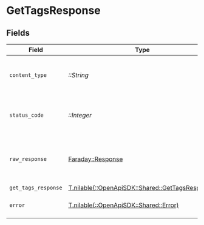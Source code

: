 # GetTagsResponse


## Fields

| Field                                                                                      | Type                                                                                       | Required                                                                                   | Description                                                                                |
| ------------------------------------------------------------------------------------------ | ------------------------------------------------------------------------------------------ | ------------------------------------------------------------------------------------------ | ------------------------------------------------------------------------------------------ |
| `content_type`                                                                             | *::String*                                                                                 | :heavy_check_mark:                                                                         | HTTP response content type for this operation                                              |
| `status_code`                                                                              | *::Integer*                                                                                | :heavy_check_mark:                                                                         | HTTP response status code for this operation                                               |
| `raw_response`                                                                             | [Faraday::Response](https://www.rubydoc.info/gems/faraday/Faraday/Response)                | :heavy_check_mark:                                                                         | Raw HTTP response; suitable for custom response parsing                                    |
| `get_tags_response`                                                                        | [T.nilable(::OpenApiSDK::Shared::GetTagsResponse)](../../models/shared/gettagsresponse.md) | :heavy_minus_sign:                                                                         | OK                                                                                         |
| `error`                                                                                    | [T.nilable(::OpenApiSDK::Shared::Error)](../../models/shared/error.md)                     | :heavy_minus_sign:                                                                         | Default error response                                                                     |
